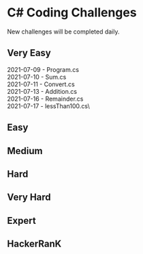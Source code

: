 # C# Coding Challenges

New challenges will be completed daily.

## Very Easy

2021-07-09 - Program.cs\
2021-07-10 - Sum.cs\
2021-07-11 - Convert.cs\
2021-07-13 - Addition.cs\
2021-07-16 - Remainder.cs\
2021-07-17 - lessThan100.cs\

## Easy

## Medium

## Hard

## Very Hard

## Expert

## HackerRanK
